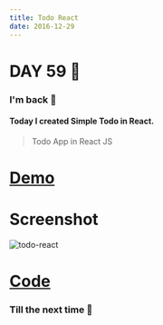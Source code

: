 ```yaml
---
title: Todo React
date: 2016-12-29
---
```


# DAY 59 👾 

### I'm back 💙

#### Today I created Simple Todo in React.

> Todo App in React JS

# [Demo](https://deadcoder0904.github.io/todo-react)

# Screenshot

![todo-react](http://imgur.com/VQX4U3e.png)

# [Code](https://github.com/deadcoder0904/todo-react)

### Till the next time 👻 